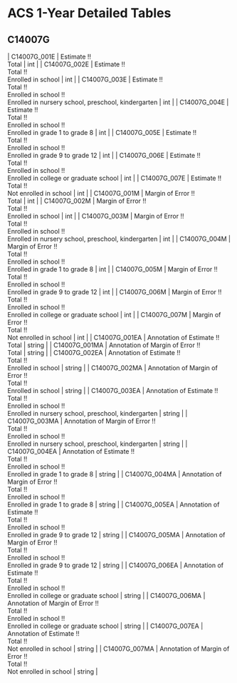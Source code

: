# ACS 1-Year Detailed Tables

## C14007G

| C14007G_001E | Estimate !!<br>Total | int |
| C14007G_002E | Estimate !!<br>Total !!<br>Enrolled in school | int |
| C14007G_003E | Estimate !!<br>Total !!<br>Enrolled in school !!<br>Enrolled in nursery school, preschool, kindergarten | int |
| C14007G_004E | Estimate !!<br>Total !!<br>Enrolled in school !!<br>Enrolled in grade 1 to grade 8 | int |
| C14007G_005E | Estimate !!<br>Total !!<br>Enrolled in school !!<br>Enrolled in grade 9 to grade 12 | int |
| C14007G_006E | Estimate !!<br>Total !!<br>Enrolled in school !!<br>Enrolled in college or graduate school | int |
| C14007G_007E | Estimate !!<br>Total !!<br>Not enrolled in school | int |
| C14007G_001M | Margin of Error !!<br>Total | int |
| C14007G_002M | Margin of Error !!<br>Total !!<br>Enrolled in school | int |
| C14007G_003M | Margin of Error !!<br>Total !!<br>Enrolled in school !!<br>Enrolled in nursery school, preschool, kindergarten | int |
| C14007G_004M | Margin of Error !!<br>Total !!<br>Enrolled in school !!<br>Enrolled in grade 1 to grade 8 | int |
| C14007G_005M | Margin of Error !!<br>Total !!<br>Enrolled in school !!<br>Enrolled in grade 9 to grade 12 | int |
| C14007G_006M | Margin of Error !!<br>Total !!<br>Enrolled in school !!<br>Enrolled in college or graduate school | int |
| C14007G_007M | Margin of Error !!<br>Total !!<br>Not enrolled in school | int |
| C14007G_001EA | Annotation of Estimate !!<br>Total | string |
| C14007G_001MA | Annotation of Margin of Error !!<br>Total | string |
| C14007G_002EA | Annotation of Estimate !!<br>Total !!<br>Enrolled in school | string |
| C14007G_002MA | Annotation of Margin of Error !!<br>Total !!<br>Enrolled in school | string |
| C14007G_003EA | Annotation of Estimate !!<br>Total !!<br>Enrolled in school !!<br>Enrolled in nursery school, preschool, kindergarten | string |
| C14007G_003MA | Annotation of Margin of Error !!<br>Total !!<br>Enrolled in school !!<br>Enrolled in nursery school, preschool, kindergarten | string |
| C14007G_004EA | Annotation of Estimate !!<br>Total !!<br>Enrolled in school !!<br>Enrolled in grade 1 to grade 8 | string |
| C14007G_004MA | Annotation of Margin of Error !!<br>Total !!<br>Enrolled in school !!<br>Enrolled in grade 1 to grade 8 | string |
| C14007G_005EA | Annotation of Estimate !!<br>Total !!<br>Enrolled in school !!<br>Enrolled in grade 9 to grade 12 | string |
| C14007G_005MA | Annotation of Margin of Error !!<br>Total !!<br>Enrolled in school !!<br>Enrolled in grade 9 to grade 12 | string |
| C14007G_006EA | Annotation of Estimate !!<br>Total !!<br>Enrolled in school !!<br>Enrolled in college or graduate school | string |
| C14007G_006MA | Annotation of Margin of Error !!<br>Total !!<br>Enrolled in school !!<br>Enrolled in college or graduate school | string |
| C14007G_007EA | Annotation of Estimate !!<br>Total !!<br>Not enrolled in school | string |
| C14007G_007MA | Annotation of Margin of Error !!<br>Total !!<br>Not enrolled in school | string |

